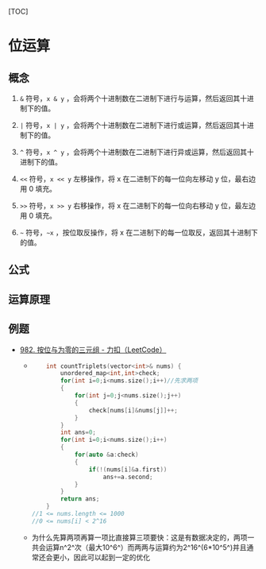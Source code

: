 [TOC]

# 位运算

## 概念

1. `&` 符号，`x & y` ，会将两个十进制数在二进制下进行与运算，然后返回其十进制下的值。

2. `|` 符号，`x | y` ，会将两个十进制数在二进制下进行或运算，然后返回其十进制下的值。

3. `^` 符号，`x ^ y` ，会将两个十进制数在二进制下进行异或运算，然后返回其十进制下的值。

4. `<<` 符号，`x << y` 左移操作，将 x 在二进制下的每一位向左移动 y 位，最右边用 0 填充。

5. `>>` 符号，`x >> y` 右移操作，将 x 在二进制下的每一位向右移动 y 位，最左边用 0 填充。

6. `~` 符号，`~x` ，按位取反操作，将 x 在二进制下的每一位取反，返回其十进制下的值。

   

## 公式



## 运算原理



## 例题 

- [982. 按位与为零的三元组 - 力扣（LeetCode）](https://leetcode.cn/problems/triples-with-bitwise-and-equal-to-zero/)

  - ```c++
        int countTriplets(vector<int>& nums) {
            unordered_map<int,int>check;
            for(int i=0;i<nums.size();i++)//先求两项
            {
                for(int j=0;j<nums.size();j++)
                {
                    check[nums[i]&nums[j]]++;
                }
            }
            int ans=0;
            for(int i=0;i<nums.size();i++)
            {
                for(auto &a:check)
                {
                    if(!(nums[i]&a.first))
                        ans+=a.second;
                }
            }
            return ans;
        }
    //1 <= nums.length <= 1000
    //0 <= nums[i] < 2^16
    ```

  - 为什么先算两项再算一项比直接算三项要快：这是有数据决定的，两项一共会运算n^2^次（最大10^6^）而两两与运算约为2^16^(6*10^5^)并且通常还会更小，因此可以起到一定的优化


